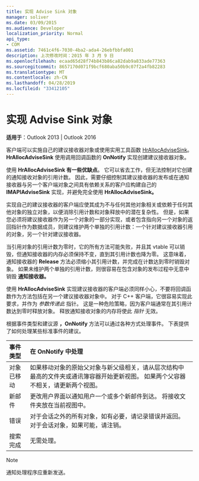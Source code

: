 ```yaml
---
title: 实现 Advise Sink 对象
manager: soliver
ms.date: 03/09/2015
ms.audience: Developer
localization_priority: Normal
api_type:
- COM
ms.assetid: 7461c4f6-7030-4ba2-ada4-26ebfbbfa001
description: 上次修改时间：2015 年 3 月 9 日
ms.openlocfilehash: ecaad65d28f74b843b86ca82dab9a833ade77363
ms.sourcegitcommit: 8657170d071f9bcf680aba50b9c07f2a4fb82283
ms.translationtype: MT
ms.contentlocale: zh-CN
ms.lasthandoff: 04/28/2019
ms.locfileid: "33412105"
---
```

# <a name="implementing-an-advise-sink-object"></a>实现 Advise Sink 对象

  
  
**适用于**：Outlook 2013 | Outlook 2016 
  
客户端可以实施自己的建议接收器对象或使用实用工具函数 [HrAllocAdviseSink](hrallocadvisesink.md)。 **HrAllocAdviseSink** 使用调用回调函数的 **OnNotify** 实现创建建议接收器对象。 
  
使用 **HrAllocAdviseSink 有一些优缺点**。 它可以省去工作，但无法控制对它创建的通知接收对象的引用计数。 因此，需要仔细控制其建议接收器的发布或在通知接收器与另一个客户端对象之间具有依赖关系的客户应构建自己的 **IMAPIAdviseSink** 实现，并避免完全使用 **HrAllocAdviseSink。** 
  
实现自己的建议接收器的客户端应使其成为不与任何其他对象相关或依赖于任何其他对象的独立对象，以便消除引用计数和对象释放中的潜在复杂性。 但是，如果您必须将建议接收器作为另一个对象的一部分实现，或者包含指向另一个对象的返回指针作为数据成员，则建议维护两个单独的引用计数：一个针对建议接收器引用的对象，另一个针对建议接收器。 
  
当引用对象的引用计数为零时，它的所有方法可能失败，并且其 vtable 可以销毁，但通知接收器的内存必须保持不变，直到其引用计数也降为零。 这意味着，通知接收器的 **Release** 方法必须缩小其引用计数，并完成在计数达到零时销毁对象。 如果未维护两个单独的引用计数，则很容易在包含对象的发布过程中无意中销毁 **通知接收器。** 
  
使用 **HrAllocAdviseSink** 实现建议接收器的客户端必须同样小心，不要将回调函数作为方法包括在另一个建议接收器对象中。 对于 C++ 客户端，它很容易实现此要求，并作为  _参数传递此_ 指针。 这是一种危险策略，因为客户端通常在其引用计数达到零时释放对象。 释放通知接收对象的内存将使此  _指针_ 无效。 
  
根据事件类型和建议源 **，OnNotify** 方法可以通过各种方式处理事件。 下表提供了如何处理某些标准事件的建议。 
  
|**事件类型**|**在 OnNotify 中处理**|
|:-----|:-----|
|对象已移动  <br/> |如果移动对象的原始父对象与新父级相关，请从层次结构中最高的文件夹或通讯簿容器开始更新视图。 如果两个父容器不相关，请更新两个视图。  <br/> |
|新邮件  <br/> |更改用户界面以通知用户一个或多个新邮件到达。 将接收文件夹放在当前视图中。  <br/> |
|错误  <br/> |对于会话之外的所有对象，如有必要，请记录错误并返回。 对于会话对象，如果可能，请注销。  <br/> |
|搜索完成  <br/> |无需处理。  <br/> |
   
> [!NOTE]
> 通知处理程序应重新发送。 
  

